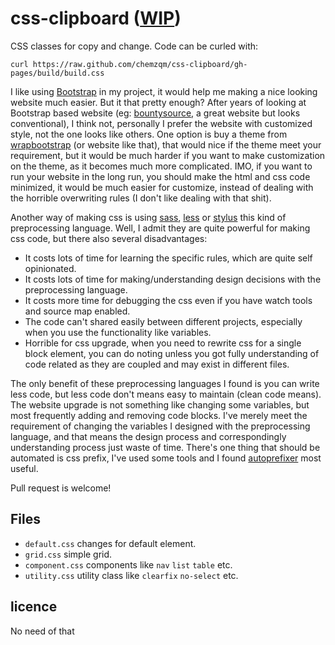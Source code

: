 # css-clipboard ([WIP](http://chemzqm.github.io/css-clipboard/))

CSS classes for copy and change.  Code can be curled with:

    curl https://raw.github.com/chemzqm/css-clipboard/gh-pages/build/build.css

I like using [Bootstrap](http://getbootstrap.com/) in my project, it would help me making a nice looking website much easier. But it that pretty enough?  After years of looking at Bootstrap based website (eg: [bountysource](https://www.bountysource.com/), a great website but looks conventional), I think not, personally I prefer the website with customized style, not the one looks like others. One option is buy a theme from [wrapbootstrap](https://wrapbootstrap.com/) (or website like that), that would nice if the theme meet your requirement, but it would be much harder if you want to make customization on the theme, as it becomes much more complicated.  IMO, if you want to run your website in the long run, you should make the html and css code minimized, it would be much easier for customize, instead of dealing with the horrible overwriting rules (I don't like dealing with that shit).

Another way of making css is using [sass](http://sass-lang.com/), [less](http://lesscss.org/) or [stylus](http://learnboost.github.io/stylus/) this kind of preprocessing language.  Well, I admit they are quite powerful for making css code, but there also several disadvantages:

* It costs lots of time for learning the specific rules, which are quite self opinionated.
* It costs lots of time for making/understanding design decisions with the preprocessing language.
* It costs more time for debugging the css even if you have watch tools and source map enabled.
* The code can't shared easily between different projects, especially when you use the functionality like variables.
* Horrible for css upgrade, when you need to rewrite css for a single block element, you can do noting unless you got fully understanding of code related as they are coupled and may exist in different files.

The only benefit of these preprocessing languages I found is you can write less code, but less code don't means easy to maintain (clean code means).  The website upgrade is not something like changing some variables, but most frequently adding and removing code blocks.  I've merely meet the requirement of changing the variables I designed with the preprocessing language, and that means the design process and correspondingly understanding process just waste of time.  There's one thing that should be automated is css prefix, I've used some tools and I found [autoprefixer](https://github.com/ai/autoprefixer) most useful.

Pull request is welcome!

## Files

* `default.css` changes for default element.
* `grid.css` simple grid.
* `component.css` components like `nav` `list` `table` etc.
* `utility.css` utility class like `clearfix` `no-select` etc.

## licence

No need of that
